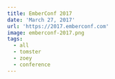 ```yaml
---
title: EmberConf 2017
date: 'March 27, 2017'
url: 'https://2017.emberconf.com'
image: emberconf-2017.png
tags:
  - all
  - tomster
  - zoey
  - conference
---
```

